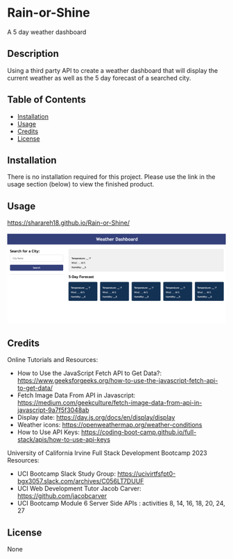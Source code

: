 # Rain-or-Shine
A 5 day weather dashboard

## Description
Using a third party API to create a weather dashboard that will display the current weather as well as the 5 day forecast of a searched city.   



## Table of Contents 

- [Installation](#installation)
- [Usage](#usage)
- [Credits](#credits)
- [License](#license)

## Installation

There is no installation required for this project. Please use the link in the usage section (below) to view the finished product. 

## Usage


https://sharareh18.github.io/Rain-or-Shine/

![weather dashboard with search for city and 5 days forecast blocks](images/weatherdashboard.png)

## Credits

Online Tutorials and Resources:

-  How to Use the JavaScript Fetch API to Get Data?: https://www.geeksforgeeks.org/how-to-use-the-javascript-fetch-api-to-get-data/
-  Fetch Image Data From API in Javascript:  https://medium.com/geekculture/fetch-image-data-from-api-in-javascript-9a7f5f3048ab
-  Display date:  https://day.js.org/docs/en/display/display
-  Weather icons:  https://openweathermap.org/weather-conditions
-  How to Use API Keys:  https://coding-boot-camp.github.io/full-stack/apis/how-to-use-api-keys

University of California Irvine Full Stack Development Bootcamp 2023 Resources:

-  UCI Bootcamp Slack Study Group:  https://ucivirtfsfpt0-bgx3057.slack.com/archives/C056LT7DUUF
-  UCI Web Development Tutor Jacob Carver:  https://github.com/jacobcarver
-  UCI Bootcamp Module 6 Server Side APIs : activities 8, 14, 16, 18, 20, 24, 27 

## License

None
